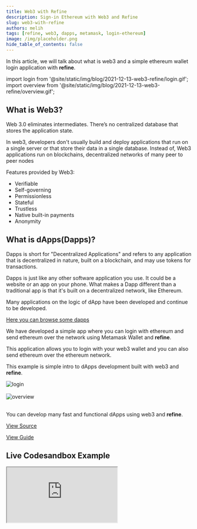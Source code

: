 ```yaml
---
title: Web3 with Refine
description: Sign-in Ethereum with Web3 and Refine
slug: web3-with-refine
authors: melih
tags: [refine, web3, dapps, metamask, login-ethereum]
image: /img/placeholder.png
hide_table_of_contents: false
---
```


In this article, we will talk about what is web3 and a simple ethereum wallet login application with **refine**.

import login from '@site/static/img/blog/2021-12-13-web3-refine/login.gif';
import overview from '@site/static/img/blog/2021-12-13-web3-refine/overview.gif';

<!--truncate-->

## What is Web3?

Web 3.0 eliminates intermediates. There’s no centralized database that stores the application state.

In web3, developers don't usually build and deploy applications that run on a single server or that store their data in a single database.
Instead of, Web3 applications run on blockchains, decentralized networks of many peer to peer nodes

Features provided by Web3:
* Verifiable
* Self-governing
* Permissionless
* Stateful
* Trustless
* Native built-in payments
* Anonymity

## What is dApps(Dapps)?
Dapps is short for "Decentralized Applications" and refers to any application that is decentralized in nature, built on a blockchain, and may use tokens for transactions.

Dapps is just like any other software application you use. It could be a website or an app on your phone. What makes a Dapp different than a traditional app is that it's built on a decentralized network, like Ethereum.

Many applications on the logic of dApp have been developed and continue to be developed.

[Here you can browse some dapps](https://ethereum.org/en/dapps/)

We have developed a simple app where you can login with ethereum and send ethereum over the network using Metamask Wallet and **refine**.

This application allows you to login with your web3 wallet and you can also send ethereum over the ethereum network.

This example is simple intro to dApps development  built with web3 and **refine**.

<div class="img-container">
    <div class="window">
        <div class="control red"></div>
        <div class="control orange"></div>
        <div class="control green"></div>
    </div>
    <img src={login} alt="login" />
</div>
<br />

<div class="img-container">
    <div class="window">
        <div class="control red"></div>
        <div class="control orange"></div>
        <div class="control green"></div>
    </div>
    <img src={overview} alt="overview" />
</div>
<br />

 
You can develop many fast and functional dApps using web3 and **refine**.

[View Source](https://github.com/refinedev/refine/tree/master/examples/web3/ethereumLogin)

[View Guide](https://refine.dev/docs/guides-and-concepts/web3/ethereum-signin/)

## Live Codesandbox Example
<iframe src="https://codesandbox.io/embed/signin-with-ethereum-umho3?autoresize=1&fontsize=14&theme=dark&view=preview"
     style={{width: "100%", height:"80vh", border: "0px", borderRadius: "8px", overflow:"hidden"}}
     title="signin-with-ethereum"
     allow="accelerometer; ambient-light-sensor; camera; encrypted-media; geolocation; gyroscope; hid; microphone; midi; payment; usb; vr; xr-spatial-tracking"
     sandbox="allow-forms allow-modals allow-popups allow-presentation allow-same-origin allow-scripts"
></iframe>



